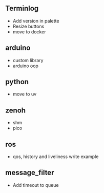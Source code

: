 ## Terminlog
- Add version in palette
- Resize buttons
- move to docker


## arduino
- custom library
- arduino oop

## python
- move to uv


## zenoh
- shm
- pico

## ros
- qos, history and liveliness write example

## message_filter
- Add timeout to queue